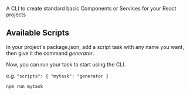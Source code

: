 A CLI to create standard basic Components or Services for your React projects

## Available Scripts

In your project's package.json, add a script task with any name you want, then give it the command *generator*.

Now, you can run your task to start using the CLI.

e.g. 
`"scripts": {
    "mytask": "generator
  }
`

`npm run mytask`
